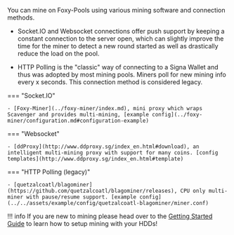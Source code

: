 You can mine on Foxy-Pools using various mining software and connection methods.

- Socket.IO and Websocket connections offer push support by keeping a constant connection to the server open, which can slightly improve the time for the miner to detect a new round started as well as drastically reduce the load on the pool.

- HTTP Polling is the "classic" way of connecting to a Signa Wallet and thus was adopted by most mining pools. Miners poll for new mining info every x seconds. This connection method is considered legacy.

=== "Socket.IO"

    - [Foxy-Miner](../foxy-miner/index.md), mini proxy which wraps Scavenger and provides multi-mining, [example config](../foxy-miner/configuration.md#configuration-example)

=== "Websocket"

    - [ddProxy](http://www.ddproxy.sg/index_en.html#download), an intelligent multi-mining proxy with support for many coins. [config templates](http://www.ddproxy.sg/index_en.html#template)

=== "HTTP Polling (legacy)"

    - [quetzalcoatl/blagominer](https://github.com/quetzalcoatl/blagominer/releases), CPU only multi-miner with pause/resume support. [example config](../../assets/example/config/quetzalcoatl-blagominer/miner.conf)

!!! info
    If you are new to mining please head over to the [Getting Started Guide](../getting-started.md) to learn how to setup mining with your HDDs!
